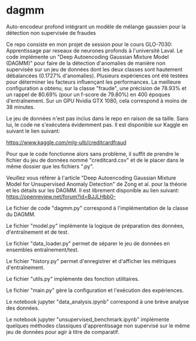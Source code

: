 # dagmm
Auto-encodeur profond intégrant un modèle de mélange gaussien pour la détection non supervisée de fraudes

Ce repo consiste en mon projet de session pour le cours GLO-7030: Apprentissage par reseaux de neurones profonds à l'université Laval. Le code implémente un "Deep Autoencoding Gaussian Mixture Model (DAGMM)" pour faire de la détection d'anomalies de manière non supervisée sur un jeu de données dont les deux classes sont hautement débalancées (0.1727% d'anomalies). Plusieurs expériences ont été testées pour déterminer les facteurs influençant les performances. La meilleure configuration a obtenu, sur la classe "fraude", une précision de 78.93% et un rappel de 80.69% (pour un f-score de 79.80%) en 400 époques d'entraînement. Sur un GPU Nvidia GTX 1080, cela correspond à moins de 38 minutes.

Le jeu de données n'est pas inclus dans le repo en raison de sa taille. Sans lui, le code ne s'exécutera évidemment pas. Il est disponible sur Kaggle en suivant le lien suivant: 

https://www.kaggle.com/mlg-ulb/creditcardfraud

Pour que le code fonctionne alors sans problème, il suffit de prendre le fichier du jeu de données nommé "creditcard.csv" et de le placer dans le même dossier que les fichiers ".py".

Veuillez vous référer à l'article "Deep Autoencoding Gaussian Mixture Model for Unsupervised Anomaly Detection" de Zong et al. pour la théorie et les détails sur les DAGMM. Il est librement disponible au lien suivant: https://openreview.net/forum?id=BJJLHbb0-

Le fichier de code "dagmm.py" correspond à l'implémentation de la classe du DAGMM.

Le fichier "model.py" implémente la logique de préparation des données, d'entraînement et de test.

Le fichier "data_loader.py" permet de séparer le jeu de données en ensembles entraînement/test.

Le fichier "history.py" permet d'enregistrer et d'afficher les métriques d'entraînement.

Le fichier "utils.py" implémente des fonction utilitaires.

Le fichier "main.py" gère la configuration et l'exécution des expériences.

Le notebook jupyter "data_analysis.ipynb" correspond à une brève analyse des données.

Le notebook jupyter "unsupervised_benchmark.ipynb" implémente quelques méthodes classiques d'apprentissage non supervisé sur le même jeu de données pour agir à titre de comparatif.
